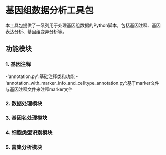 # 基因组数据分析工具包
本工具包提供了一系列用于处理基因组数据的Python脚本，包括基因注释、基因表达分析、基因组变异分析等。

## 功能模块
### 1. 基因注释
-'annotation.py':基础注释类和功能
-'annotation_with_marker_info_and_celltype_annotation.py':基于marker文件与基因注释文件来注释marker文件
### 2. 数据处理模块
### 3. 基因名处理模块
### 4. 细胞类型识别模块
### 5. 富集分析模块